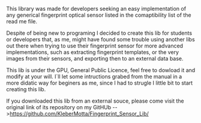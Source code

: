 
  This library was made for developers seeking an easy implementation of
  any generical fingerprint optical sensor listed in the comaptibility list
  of the read me file.

  Despite of being new to programing I decided to create this lib for 
  students or developers that, as me, might have found some trouble using 
  another libs out there when trying to use their fingerprint sensor for more 
  advanced implementations, such as extracting fingerprint templates, or
  the very images from their sensors, and exporting then to an external data base.

  This lib is under the GPU, General Public Licence, feel free to dowload it and modify
  at your will. I`ll let some intructions grabed from the manual in a more didatic 
  way for beginers as me, since I had to strugle I little bit to start creating this lib.

  If you downloaded this lib from an external souce, please come visit the original link
  of its repository on my GitHUb -->https://github.com/KleberMotta/Fingerprint_Sensor_Lib/

